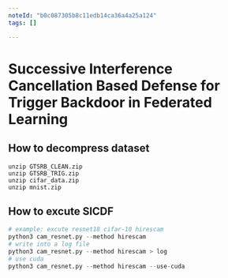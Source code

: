 ```yaml
---
noteId: "b0c087305b8c11edb14ca36a4a25a124"
tags: []

---
```


# Successive Interference Cancellation Based Defense for Trigger Backdoor in Federated Learning

## How to decompress dataset
```
unzip GTSRB_CLEAN.zip  
unzip GTSRB_TRIG.zip
unzip cifar_data.zip
unzip mnist.zip
```

## How to excute SICDF
```python
# example: excute resnet18 cifar-10 hirescam 
python3 cam_resnet.py --method hirescam 
# write into a log file 
python3 cam_resnet.py --method hirescam > log
# use cuda
python3 cam_resnet.py --method hirescam --use-cuda
```

































